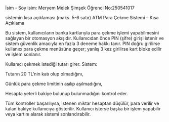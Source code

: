 İsim - Soy isim: Meryem Melek Şimşek 
Öğrenci No:250541017

sistemin kısa açıklaması (maks. 5-6 satır)
ATM Para Çekme Sistemi – Kısa Açıklama

Bu sistem, kullanıcıların banka kartlarıyla para çekme işlemi yapabilmesini sağlayan bir otomasyon akışıdır.
Kullanıcıdan önce PIN (şifre) girişi istenir ve sistem güvenlik amacıyla en fazla 3 deneme hakkı tanır.
PIN doğru girilirse kullanıcı para çekme menüsüne geçer; yanlış 3 kez girilirse kart bloke edilir ve işlem sonlanır.

Kullanıcı çekmek istediği tutarı girer. Sistem:

Tutarın 20 TL’nin katı olup olmadığını,

Günlük para çekme limitinin aşılıp aşılmadığını,

Hesapta yeterli bakiye bulunup bulunmadığını kontrol eder.

Tüm kontroller başarılıysa, istenen miktar hesaptan düşülür, para verilir ve kalan bakiye kullanıcıya gösterilir.
Kullanıcı isterse başka bir işlem yapabilir veya kartını alarak sistemi sonlandırabilir.
